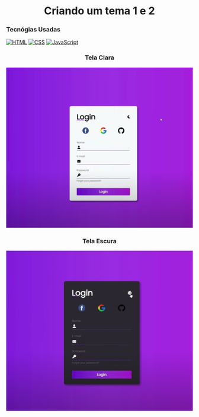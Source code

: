 <h1 align="center"> 
    Criando um tema 1 e 2
</h1>

<h3> 
    Tecnógias Usadas
</h3>

[![HTML](https://img.shields.io/badge/HTML-%23FFac45.svg?&style=for-the-badge&logo=html5&logoColor=white&color=orange)](https://github.com/)
[![CSS](https://img.shields.io/badge/CSS-%23FFac45.svg?&style=for-the-badge&logo=css3&logoColor=white&color=blue)](https://github.com/)
[![JavaScript](https://img.shields.io/badge/JAVASCRIPT-%23FFac45.svg?&style=for-the-badge&logo=javascript&logoColor=white&color=yellow)](https://github.com/) 

<h3 align="center"> 
    Tela Clara
</h3>
<img 
    src="https://github.com/srodrigo28/theme_html/blob/main/img/claro.png?raw=true" 
    alt="imagem teste"
/>
<br>
<h3 align="center"> 
    Tela Escura
</h3>
<img 
    src="https://github.com/srodrigo28/theme_html/blob/main/img/escuro.png?raw=true" 
    alt="imagem teste"
/>

